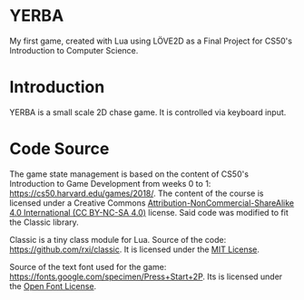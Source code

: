 # YERBA
My first game, created with Lua using LÖVE2D as a Final Project for CS50's Introduction to Computer Science.

# Introduction

YERBA is a small scale 2D chase game. It is controlled via keyboard input. 

# Code Source

The game state management is based on the content of CS50's Introduction to Game Development from weeks 0 to 1: https://cs50.harvard.edu/games/2018/. The content of the course is licensed under a Creative Commons [Attribution-NonCommercial-ShareAlike 4.0 International (CC BY-NC-SA 4.0)](https://creativecommons.org/licenses/by-nc-sa/4.0/) license. Said code was modified to fit the Classic library. 

Classic is a tiny class module for Lua. Source of the code: https://github.com/rxi/classic. It is licensed under the [MIT License](https://github.com/rxi/classic/blob/master/LICENSE).

Source of the text font used for the game: https://fonts.google.com/specimen/Press+Start+2P. Its is licensed under the [Open Font License](https://scripts.sil.org/cms/scripts/page.php?site_id=nrsi&id=OFL).
